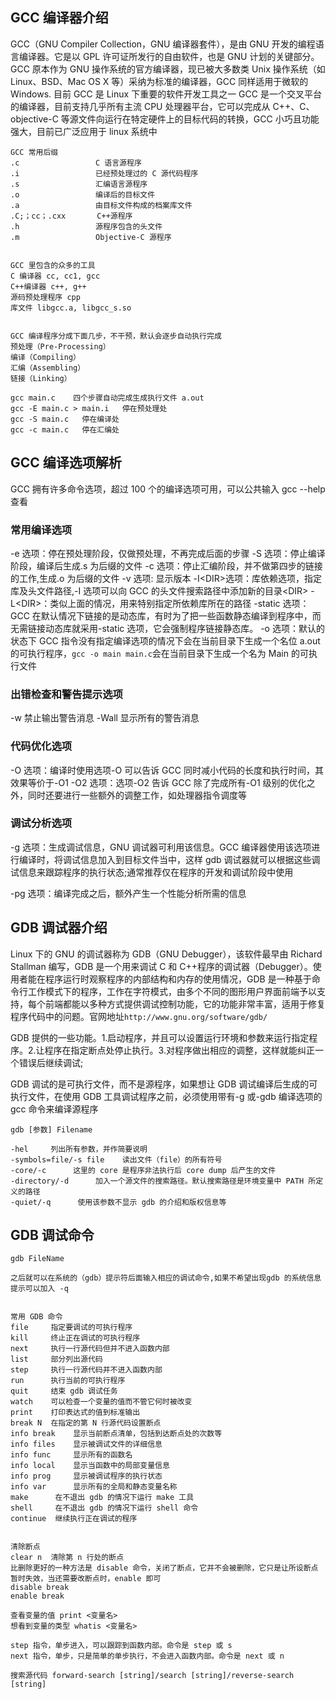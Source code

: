 ## GCC 编译器介绍

GCC（GNU Compiler Collection，GNU 编译器套件），是由 GNU 开发的编程语言编译器。它是以 GPL 许可证所发行的自由软件，也是 GNU 计划的关键部分。GCC 原本作为 GNU 操作系统的官方编译器，现已被大多数类 Unix 操作系统（如 Linux、BSD、Mac OS X 等）采纳为标准的编译器，GCC 同样适用于微软的 Windows. 目前 GCC 是 Linux 下重要的软件开发工具之一
GCC 是一个交叉平台的编译器，目前支持几乎所有主流 CPU 处理器平台，它可以完成从 C++、C、objective-C 等源文件向运行在特定硬件上的目标代码的转换，GCC 小巧且功能强大，目前已广泛应用于 linux 系统中

```
GCC 常用后缀
.c                 C 语言源程序
.i                 已经预处理过的 C 源代码程序
.s                 汇编语言源程序
.o                 编译后的目标文件
.a                 由目标文件构成的档案库文件
.C;；cc；.cxx       C++源程序
.h                 源程序包含的头文件
.m                 Objective-C 源程序


GCC 里包含的众多的工具
C 编译器 cc, cc1, gcc
C++编译器 c++, g++
源码预处理程序 cpp
库文件 libgcc.a, libgcc_s.so


GCC 编译程序分成下面几步，不干预，默认会逐步自动执行完成
预处理（Pre-Processing）
编译（Compiling）
汇编（Assembling）
链接（Linking）

gcc main.c    四个步骤自动完成生成执行文件 a.out
gcc -E main.c > main.i   停在预处理处
gcc -S main.c   停在编译处
gcc -c main.c   停在汇编处
```

## GCC 编译选项解析

GCC 拥有许多命令选项，超过 100 个的编译选项可用，可以公共输入 gcc --help 查看

### 常用编译选项

-e 选项：停在预处理阶段，仅做预处理，不再完成后面的步骤
-S 选项：停止编译阶段，编译后生成.s 为后缀的文件
-c 选项：停止汇编阶段，并不做第四步的链接的工作,生成.o 为后缀的文件
-v 选项: 显示版本
-I\<DIR\>选项：库依赖选项，指定库及头文件路径,-I 选项可以向 GCC 的头文件搜索路径中添加新的目录\<DIR\>
-L\<DIR\>：类似上面的情况，用来特别指定所依赖库所在的路径
-static 选项：GCC 在默认情况下链接的是动态库，有时为了把一些函数静态编译到程序中，而无需链接动态库就采用-static 选项，它会强制程序链接静态库。
-o 选项：默认的状态下 GCC 指令没有指定编译选项的情况下会在当前目录下生成一个名位 a.out 的可执行程序，`gcc -o main main.c`会在当前目录下生成一个名为 Main 的可执行文件

### 出错检查和警告提示选项

-w 禁止输出警告消息
-Wall 显示所有的警告消息

### 代码优化选项

-O 选项：编译时使用选项-O 可以告诉 GCC 同时减小代码的长度和执行时间，其效果等价于-O1
-O2 选项：选项-O2 告诉 GCC 除了完成所有-O1 级别的优化之外，同时还要进行一些额外的调整工作，如处理器指令调度等

### 调试分析选项

-g 选项：生成调试信息，GNU 调试器可利用该信息。GCC 编译器使用该选项进行编译时，将调试信息加入到目标文件当中，这样 gdb 调试器就可以根据这些调试信息来跟踪程序的执行状态;通常推荐仅在程序的开发和调试阶段中使用

-pg 选项：编译完成之后，额外产生一个性能分析所需的信息

## GDB 调试器介绍

Linux 下的 GNU 的调试器称为 GDB（GNU Debugger），该软件最早由 Richard Stallman 编写，GDB 是一个用来调试 C 和 C++程序的调试器（Debugger）。使用者能在程序运行时观察程序的内部结构和内存的使用情况，GDB 是一种基于命令行工作模式下的程序，工作在字符模式，由多个不同的图形用户界面前端予以支持，每个前端都能以多种方式提供调试控制功能，它的功能非常丰富，适用于修复程序代码中的问题。官网地址`http://www.gnu.org/software/gdb/`

GDB 提供的一些功能。1.启动程序，并且可以设置运行环境和参数来运行指定程序。2.让程序在指定断点处停止执行。3.对程序做出相应的调整，这样就能纠正一个错误后继续调试;

GDB 调试的是可执行文件，而不是源程序，如果想让 GDB 调试编译后生成的可执行文件，在使用 GDB 工具调试程序之前，必须使用带有-g 或-gdb 编译选项的 gcc 命令来编译源程序

```
gdb [参数] Filename

-hel     列出所有参数，并作简要说明
-symbols=file/-s file    读出文件（file）的所有符号
-core/-c      这里的 core 是程序非法执行后 core dump 后产生的文件
-directory/-d      加入一个源文件的搜索路径。默认搜索路径是环境变量中 PATH 所定义的路径
-quiet/-q      使用该参数不显示 gdb 的介绍和版权信息等
```

## GDB 调试命令

```
gdb FileName

之后就可以在系统的（gdb）提示符后面输入相应的调试命令,如果不希望出现gdb 的系统信息提示可以加入 -q


常用 GDB 命令
file     指定要调试的可执行程序
kill     终止正在调试的可执行程序
next     执行一行源代码但并不进入函数内部
list     部分列出源代码
step     执行一行源代码并不进入函数内部
run      执行当前的可执行程序
quit     结束 gdb 调试任务
watch    可以检查一个变量的值而不管它何时被改变
print    打印表达式的值到标准输出
break N  在指定的第 N 行源代码设置断点
info break    显示当前断点清单，包括到达断点处的次数等
info files    显示被调试文件的详细信息
info func     显示所有的函数名
info local    显示当函数中的局部变量信息
info prog     显示被调试程序的执行状态
info var      显示所有的全局和静态变量名称
make      在不退出 gdb 的情况下运行 make 工具
shell     在不退出 gdb 的情况下运行 shell 命令
continue  继续执行正在调试的程序


清除断点
clear n  清除第 n 行处的断点
比删除更好的一种方法是 disable 命令，关闭了断点，它并不会被删除，它只是让所设断点暂时失效，当还需要改断点时，enable 即可
disable break
enable break

查看变量的值 print <变量名>
想看到变量的类型 whatis <变量名>

step 指令，单步进入，可以跟踪到函数内部。命令是 step 或 s
next 指令，单步，只是简单的单步执行，不会进入函数内部。命令是 next 或 n

搜索源代码 forward-search [string]/search [string]/reverse-search [string]
```
